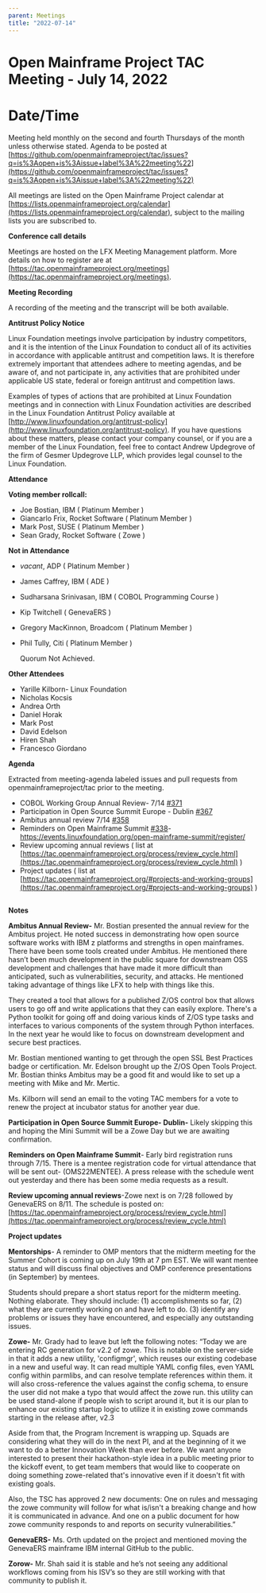 ```yaml
---
parent: Meetings
title: "2022-07-14"
---
```


# Open Mainframe Project TAC Meeting - July 14, 2022
# Date/Time


Meeting held monthly on the second and fourth Thursdays of the month unless otherwise stated. Agenda to be posted at [https://github.com/openmainframeproject/tac/issues?q=is%3Aopen+is%3Aissue+label%3A%22meeting%22](https://github.com/openmainframeproject/tac/issues?q=is%3Aopen+is%3Aissue+label%3A%22meeting%22)


All meetings are listed on the Open Mainframe Project calendar at [https://lists.openmainframeproject.org/calendar](https://lists.openmainframeproject.org/calendar), subject to the mailing lists you are subscribed to.



**Conference call details**

Meetings are hosted on the LFX Meeting Management platform. More details on how to register are at [https://tac.openmainframeproject.org/meetings](https://tac.openmainframeproject.org/meetings).

**Meeting Recording**

A recording of the meeting and the transcript will be both available.


 
**Antitrust Policy Notice**

Linux Foundation meetings involve participation by industry competitors, and it is the intention of the Linux Foundation to conduct all of its activities in accordance with applicable antitrust and competition laws. It is therefore extremely important that attendees adhere to meeting agendas, and be aware of, and not participate in, any activities that are prohibited under applicable US state, federal or foreign antitrust and competition laws.


Examples of types of actions that are prohibited at Linux Foundation meetings and in connection with Linux Foundation activities are described in the Linux Foundation Antitrust Policy available at [http://www.linuxfoundation.org/antitrust-policy](http://www.linuxfoundation.org/antitrust-policy). If you have questions about these matters, please contact your company counsel, or if you are a member of the Linux Foundation, feel free to contact Andrew Updegrove of the firm of Gesmer Updegrove LLP, which provides legal counsel to the Linux Foundation.


**Attendance**

**Voting member rollcall:**



*  Joe Bostian, IBM ( Platinum Member )
*  Giancarlo Frix, Rocket Software ( Platinum Member )
*  Mark Post, SUSE ( Platinum Member )
* Sean Grady, Rocket Software ( Zowe )

**Not in Attendance**


*  _vacant_, ADP ( Platinum Member )
* James Caffrey, IBM ( ADE )
*  Sudharsana Srinivasan, IBM ( COBOL Programming Course )
*  Kip Twitchell ( GenevaERS )
* Gregory MacKinnon, Broadcom ( Platinum Member )
*  Phil Tully, Citi ( Platinum Member )

    Quorum Not Achieved.



**Other Attendees**


* Yarille Kilborn- Linux Foundation
* Nicholas Kocsis
* Andrea Orth
* Daniel Horak
* Mark Post
* David Edelson
* Hiren Shah
* Francesco Giordano


**Agenda**


Extracted from meeting-agenda labeled issues and pull requests from openmainframeproject/tac prior to the meeting.

* COBOL Working Group Annual Review- 7/14 [#371](https://github.com/openmainframeproject/tac/issues/371)
* Participation in Open Source Summit Europe - Dublin [#367](https://github.com/openmainframeproject/tac/issues/367)
* Ambitus annual review 7/14 [#358](https://github.com/openmainframeproject/tac/issues/358)
* Reminders on Open Mainframe Summit [#338](https://github.com/openmainframeproject/tac/issues/338)- https://events.linuxfoundation.org/open-mainframe-summit/register/
* Review upcoming annual reviews ( list at [https://tac.openmainframeproject.org/process/review_cycle.html](https://tac.openmainframeproject.org/process/review_cycle.html) )
* Project updates ( list at [https://tac.openmainframeproject.org/#projects-and-working-groups](https://tac.openmainframeproject.org/#projects-and-working-groups) )

## 
**Notes**


**Ambitus Annual Review-** Mr. Bostian presented the annual review for the Ambitus project. He noted success in demonstrating how open source software works with IBM z platforms and strengths in open mainframes. There have been some tools created under Ambitus. He mentioned there hasn’t been much development in the public square for downstream OSS development and challenges that have made it more difficult than anticipated, such as vulnerabilities, security, and attacks. He mentioned taking advantage of things like LFX to help with things like this. 

They created a tool that allows for a published Z/OS control box that allows users to go off and write applications that they can easily explore. There's a Python toolkit for going off and doing various kinds of Z/OS type tasks and interfaces to various components of the system through Python interfaces. In the next year he would like to focus on downstream development and secure best practices. 

Mr. Bostian mentioned wanting to get through the open SSL Best Practices badge or certification. Mr. Edelson brought up the Z/OS Open Tools Project. Mr. Bostian thinks Ambitus may be a good fit and would like to set up a meeting with Mike and Mr. Mertic.

Ms. Kilborn will send an email to the voting TAC members for a vote to renew the project at incubator status for another year due.

**Participation in Open Source Summit Europe- Dublin-** Likely skipping this and hoping the Mini Summit will be a Zowe Day but we are awaiting confirmation.

**Reminders on Open Mainframe Summit**- Early bird registration runs through 7/15. There is a mentee registration code for virtual attendance that will be sent out- (OMS22MENTEE). A press release with the schedule went out yesterday and there has been some media requests as a result.  

**Review upcoming annual reviews**-Zowe next is on 7/28 followed by GenevaERS on 8/11. The schedule is posted on: [https://tac.openmainframeproject.org/process/review_cycle.html](https://tac.openmainframeproject.org/process/review_cycle.html)

**Project updates**

**Mentorships**- A reminder to OMP mentors that the midterm meeting for the Summer Cohort is coming up on July 19th at 7 pm EST.  We will want mentee status and will discuss final objectives and OMP conference presentations (in September) by mentees.

Students should prepare a short status report for the midterm meeting.  Nothing elaborate.  They should include: (1) accomplishments so far, (2) what they are currently working on and have left to do.  (3) identify any problems or issues they have encountered, and especially any outstanding issues.

**Zowe-** Mr. Grady had to leave but left the following notes: “Today we are entering RC generation for v2.2 of zowe. This is notable on the server-side in that it adds a new utility, 'configmgr', which reuses our existing codebase in a new and useful way. It can read multiple YAML config files, even YAML config within parmlibs, and can resolve template references within them. it will also cross-reference the values against the config schema, to ensure the user did not make a typo that would affect the zowe run. this utility can be used stand-alone if people wish to script around it, but it is our plan to enhance our existing startup logic to utilize it in existing zowe commands starting in the release after, v2.3

Aside from that, the Program Increment is wrapping up. Squads are considering what they will do in the next PI, and at the beginning of it we want to do a better Innovation Week than ever before. We want anyone interested to present their hackathon-style idea in a public meeting prior to the kickoff event, to get team members that would like to cooperate on doing something zowe-related that's innovative even if it doesn't fit with existing goals.

Also, the TSC has approved 2 new documents: One on rules and messaging the zowe community will follow for what is/isn't a breaking change and how it is communicated in advance. And one on a public document for how zowe community responds to and reports on security vulnerabilities.”

**GenevaERS-** Ms. Orth updated on the project and mentioned moving the GenevaERS mainframe IBM internal GitHub to the public. 
 
**Zorow-** Mr. Shah said it is stable and he’s not seeing any additional workflows coming from his ISV’s so they are still working with that community to publish it.

